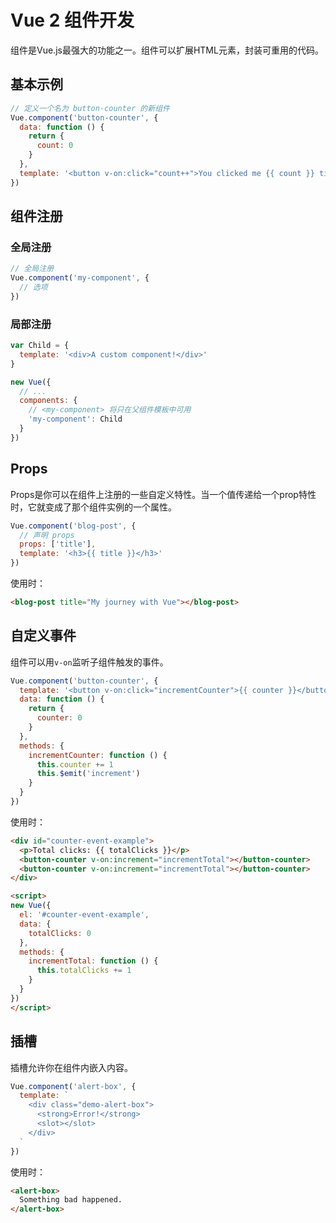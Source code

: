 # Vue 2 组件开发

组件是Vue.js最强大的功能之一。组件可以扩展HTML元素，封装可重用的代码。

## 基本示例

```javascript
// 定义一个名为 button-counter 的新组件
Vue.component('button-counter', {
  data: function () {
    return {
      count: 0
    }
  },
  template: '<button v-on:click="count++">You clicked me {{ count }} times.</button>'
})
```

## 组件注册

### 全局注册

```javascript
// 全局注册
Vue.component('my-component', {
  // 选项
})
```

### 局部注册

```javascript
var Child = {
  template: '<div>A custom component!</div>'
}

new Vue({
  // ...
  components: {
    // <my-component> 将只在父组件模板中可用
    'my-component': Child
  }
})
```

## Props

Props是你可以在组件上注册的一些自定义特性。当一个值传递给一个prop特性时，它就变成了那个组件实例的一个属性。

```javascript
Vue.component('blog-post', {
  // 声明 props
  props: ['title'],
  template: '<h3>{{ title }}</h3>'
})
```

使用时：

```html
<blog-post title="My journey with Vue"></blog-post>
```

## 自定义事件

组件可以用`v-on`监听子组件触发的事件。

```javascript
Vue.component('button-counter', {
  template: '<button v-on:click="incrementCounter">{{ counter }}</button>',
  data: function () {
    return {
      counter: 0
    }
  },
  methods: {
    incrementCounter: function () {
      this.counter += 1
      this.$emit('increment')
    }
  }
})
```

使用时：

```html
<div id="counter-event-example">
  <p>Total clicks: {{ totalClicks }}</p>
  <button-counter v-on:increment="incrementTotal"></button-counter>
  <button-counter v-on:increment="incrementTotal"></button-counter>
</div>

<script>
new Vue({
  el: '#counter-event-example',
  data: {
    totalClicks: 0
  },
  methods: {
    incrementTotal: function () {
      this.totalClicks += 1
    }
  }
})
</script>
```

## 插槽

插槽允许你在组件内嵌入内容。

```javascript
Vue.component('alert-box', {
  template: `
    <div class="demo-alert-box">
      <strong>Error!</strong>
      <slot></slot>
    </div>
  `
})
```

使用时：

```html
<alert-box>
  Something bad happened.
</alert-box>
```